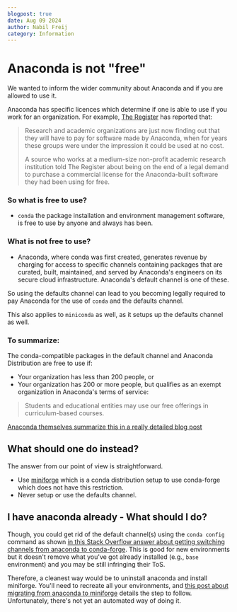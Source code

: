```yaml
---
blogpost: true
date: Aug 09 2024
author: Nabil Freij
category: Information
---
```


# Anaconda is not "free"

We wanted to inform the wider community about Anaconda and if you are allowed to use it.

Anaconda has specific licences which determine if one is able to use if you work for an organization.
For example, [The Register](https://www.theregister.com/2024/08/08/anaconda_puts_the_squeeze_on/) has reported that:

> Research and academic organizations are just now finding out that they will have to pay for software made by Anaconda, when for years these groups were under the impression it could be used at no cost.
>
> A source who works at a medium-size non-profit academic research institution told The Register about being on the end of a legal demand to purchase a commercial license for the Anaconda-built software they had been using for free.

### So what is free to use?

- `conda` the package installation and environment management software, is free to use by anyone and always has been.

### What is not free to use?

- Anaconda, where conda was first created, generates revenue by charging for access to specific channels containing packages that are curated, built, maintained, and served by Anaconda's engineers on its secure cloud infrastructure.
  Anaconda's default channel is one of these.

So using the defaults channel can lead to you becoming legally required to pay Anaconda for the use of `conda` and the defaults channel.

This also applies to `miniconda` as well, as it setups up the defaults channel as well.

### To summarize:

The conda-compatible packages in the default channel and Anaconda Distribution are free to use if:

- Your organization has less than 200 people, or
- Your organization has 200 or more people, but qualifies as an exempt organization in Anaconda's terms of service:

 > Students and educational entities may use our free offerings in curriculum-based courses.

[Anaconda themselves summarize this in a really detailed blog post](https://www.anaconda.com/blog/is-conda-free)

## What should one do instead?

The answer from our point of view is straightforward.

- Use [miniforge](https://github.com/conda-forge/miniforge) which is a conda distribution setup to use conda-forge which does not have this restriction.
- Never setup or use the defaults channel.

## I have anaconda already - What should I do?

Though, you could get rid of the default channel(s) using the `conda config` command as shown [in this Stack Overflow answer about getting switching channels from anaconda to conda-forge](https://stackoverflow.com/a/67708768).  This is good for new environments but it doesn't remove what you've got already installed (e.g., `base` environment) and you may be still infringing their ToS.

Therefore, a cleanest way would be to uninstall anaconda and install miniforge. You'll need to recreate all your environments, and [this post about migrating from anaconda to miniforge](https://it.martinos.org/help/migrating-anaconda-miniconda-install-to-a-miniforge-install/) details the step to follow. Unfortunately, there's not yet an automated way of doing it.
